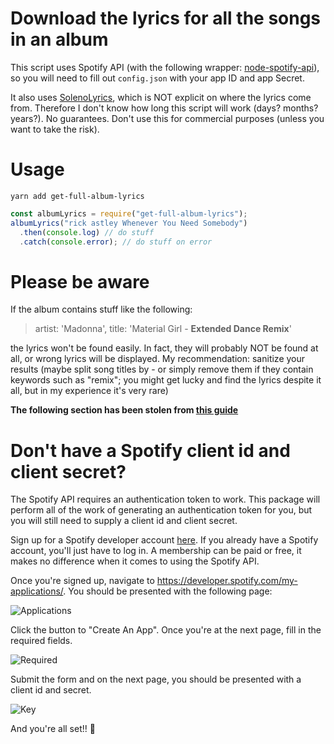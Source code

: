 # Download the lyrics for all the songs in an album

This script uses Spotify API (with the following wrapper: [node-spotify-api](https://www.npmjs.com/package/node-spotify-api)), so you will need to fill out `config.json` with your app ID and app Secret.

It also uses [SolenoLyrics](https://github.com/SOLENO/solenolyrics), which is NOT explicit on where the lyrics come from. Therefore I don't know how long this script will work (days? months? years?). No guarantees. Don't use this for commercial purposes (unless you want to take the risk).

# Usage

`yarn add get-full-album-lyrics`

```js
const albumLyrics = require("get-full-album-lyrics");
albumLyrics("rick astley Whenever You Need Somebody")
  .then(console.log) // do stuff
  .catch(console.error); // do stuff on error
```

# Please be aware

If the album contains stuff like the following:

> artist: 'Madonna',
> title: 'Material Girl - **Extended Dance Remix**'

the lyrics won't be found easily. In fact, they will probably NOT be found at all, or wrong lyrics will be displayed. My recommendation: sanitize your results (maybe split song titles by - or simply remove them if they contain keywords such as "remix"; you might get lucky and find the lyrics despite it all, but in my experience it's very rare)

**The following section has been stolen from [this guide](https://github.com/ceckenrode/node-spotify-api/blob/master/README.md)**

# Don't have a Spotify client id and client secret?

The Spotify API requires an authentication token to work. This package will perform all of the work of generating an authentication token for you, but you will still need to supply a client id and client secret.

Sign up for a Spotify developer account [here](https://developer.spotify.com/my-applications/#!/login). If you already have a Spotify account, you'll just have to log in. A membership can be paid or free, it makes no difference when it comes to using the Spotify API.

Once you're signed up, navigate to <https://developer.spotify.com/my-applications/>. You should be presented with the following page:

![Applications](Images/1-Applications.png)

Click the button to "Create An App". Once you're at the next page, fill in the required fields.

![Required](Images/2-Required.png)

Submit the form and on the next page, you should be presented with a client id and secret.

![Key](Images/3-Key.png)

And you're all set!! 🎉
